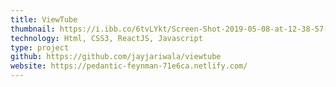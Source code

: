 ```yaml
---
title: ViewTube
thumbnail: https://i.ibb.co/6tvLYkt/Screen-Shot-2019-05-08-at-12-38-57-PM.png
technology: Html, CSS3, ReactJS, Javascript
type: project
github: https://github.com/jayjariwala/viewtube
website: https://pedantic-feynman-71e6ca.netlify.com/
---
```

